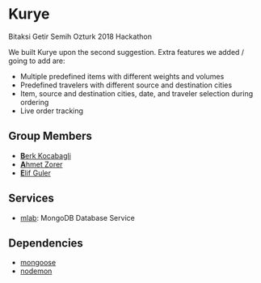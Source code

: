 # Kurye
Bitaksi Getir Semih Ozturk 2018 Hackathon

We built Kurye upon the second suggestion. Extra features we added / going to add are:
- Multiple predefined items with different weights and volumes
- Predefined travelers with different source and destination cities
- Item, source and destination cities, date, and traveler selection during ordering
- Live order tracking

## Group Members
- [**B**erk Kocabagli](https://github.com/berk94)
- [**A**hmet Zorer](https://github.com/ahmetcj4)
- [**E**lif Guler](https://github.com/elif96)

## Services
- [mlab](https://mlab.com): MongoDB Database Service

## Dependencies
- [mongoose](https://github.com/Automattic/mongoose)
- [nodemon](https://github.com/remy/nodemon)
